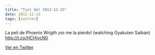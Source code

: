 ```yaml
---
title: "Tuit del 2012-12-15"
date: 2012-12-15
tags: [twitter]
---
```


La peli de Phoenix Wrigth ¡no me la pierdo! (watching Gyakuten Saiban) http://t.co/HCHjycN0



[Ver en Twitter](https://twitter.com/i/web/status/279786945406705665)
